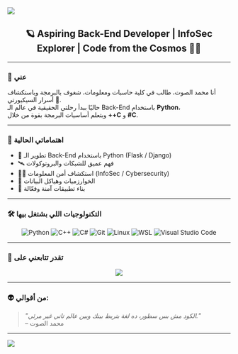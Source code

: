 <img src="https://capsule-render.vercel.app/api?type=wave&color=0:0f0c29,100:302b63&height=200&section=header&text=محمد%20الصوت🚀&fontSize=50&fontColor=ffffff" />

<h2 align="center">🪐 Aspiring Back-End Developer | InfoSec Explorer | Code from the Cosmos 👨‍🚀</h2>

---

### 👋 عني

أنا محمد الصوت، طالب في كلية حاسبات ومعلومات، شغوف بالبرمجة وباستكشاف أسرار السيكيورتي 🌌.  
حاليًا ببدأ رحلتي الحقيقية في عالم الـ Back-End باستخدام **Python**،  
وبتعلم أساسيات البرمجة بقوة من خلال **++C** و **#C**.

---

### 🧠 اهتماماتي الحالية
- 🚀 تطوير الـ Back-End باستخدام Python (Flask / Django)
- 🛰️ فهم عميق للشبكات والبروتوكولات
- 👨‍💻 استكشاف أمن المعلومات (InfoSec / Cybersecurity)
- 💾 الخوارزميات وهياكل البيانات
- 🔐 بناء تطبيقات آمنة وفعّالة

---

### 🛠️ التكنولوجيات اللي بشتغل بيها

<p align="center">
  <img alt="Python" src="https://img.shields.io/badge/-Python-3776AB?style=flat-square&logo=python&logoColor=white" />
  <img alt="C++" src="https://img.shields.io/badge/-C++-00599C?style=flat-square&logo=c%2B%2B&logoColor=white" />
  <img alt="C#" src="https://img.shields.io/badge/-CSharp-68217A?style=flat-square&logo=csharp&logoColor=white" />
  <img alt="Git" src="https://img.shields.io/badge/-Git-F05032?style=flat-square&logo=git&logoColor=white" />
  <img alt="Linux" src="https://img.shields.io/badge/-Linux-FCC624?style=flat-square&logo=linux&logoColor=black" />
  <img alt="WSL" src="https://img.shields.io/badge/-WSL-4D4D4D?style=flat-square&logo=windows&logoColor=white" />
  <img alt="Visual Studio Code" src="https://img.shields.io/badge/-VSCode-007ACC?style=flat-square&logo=visual-studio-code&logoColor=white" />
</p>

---

### 📡 تقدر تتابعني على

<p align="center">
  <a href="https://github.com/elsout"><img src="https://img.shields.io/badge/GitHub-000?style=for-the-badge&logo=github&logoColor=white" /></a>
  <!-- لو عندك LinkedIn أو Email ضيفه هنا -->
</p>

---

### 👽 من أقوالي:

> *"الكود مش بس سطور، ده لغة بتربط بينك وبين عالم تاني غير مرئي."*  
> – محمد الصوت

---

<img src="https://capsule-render.vercel.app/api?type=wave&color=0:302b63,100:0f0c29&height=150&section=footer" />
